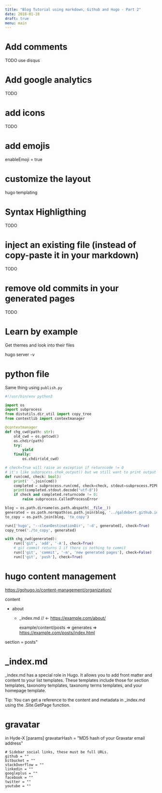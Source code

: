 ```yaml
---
title: "Blog Tutorial using markdown, Github and Hugo - Part 2"
date: 2018-01-18
draft: true
menu: main
---
```



# Add comments

TODO
use disqus

# Add google analytics

TODO

# add icons

TODO

# add emojis

enableEmoji = true

# customize the layout

hugo templating

# Syntax Highligthing

TODO

# inject an existing file (instead of copy-paste it in your markdown)

TODO

# remove old commits in your generated pages

TODO

# Learn by example

Get themes and look into their files

hugo server -v



# python file

Same thing using `publish.py`

```python
#!/usr/bin/env python3

import os
import subprocess
from distutils.dir_util import copy_tree
from contextlib import contextmanager

@contextmanager
def chg_cwd(path: str):
    old_cwd = os.getcwd()
    os.chdir(path)
    try:
        yield
    finally:
        os.chdir(old_cwd)

# check=True will raise an exception if returncode != 0
# it's like subprocess.chek_output() but we still want to print output even if returncode != 0
def run(cmd, check: bool):
    print(' '.join(cmd))
    completed = subprocess.run(cmd, check=check, stdout=subprocess.PIPE, stderr=subprocess.STDOUT)
    print(completed.stdout.decode("utf-8"))
    if check and completed.returncode != 0:
        raise subprocess.CalledProcessError

blog = os.path.dirname(os.path.abspath(__file__))
generated = os.path.normpath(os.path.join(blog, '../galdebert.github.io'))
to_copy = os.path.join(blog, 'to_copy')

run(['hugo', '--cleanDestinationDir', '-d', generated], check=True)
copy_tree('./to_copy', generated)

with chg_cwd(generated):
    run(['git', 'add', '-A'], check=True)
    # git commit returns 1 if there is nothing to commit
    run(['git', 'commit', '-m', 'new generated pages'], check=False)
    run(['git', 'push'], check=True)
```



# hugo content management

https://gohugo.io/content-management/organization/

content
+ about
  + _index.md   // <- https://example.com/about/



    example/content/posts
=> generates => 
https://example.com/posts/index.html

section = posts"


# _index.md

_index.md has a special role in Hugo. It allows you to add front matter and content to your list templates. These templates include those for section templates, taxonomy templates, taxonomy terms templates, and your homepage template.

Tip: You can get a reference to the content and metadata in _index.md using the .Site.GetPage function.


# gravatar

in Hyde-X
[params]
    gravatarHash = "MD5 hash of your Gravatar email address"
    
    # Sidebar social links, these must be full URLs.
    github = ""
    bitbucket = ""
    stackOverflow = ""
    linkedin = ""
    googleplus = ""
    facebook = ""
    twitter = ""
    youtube = ""